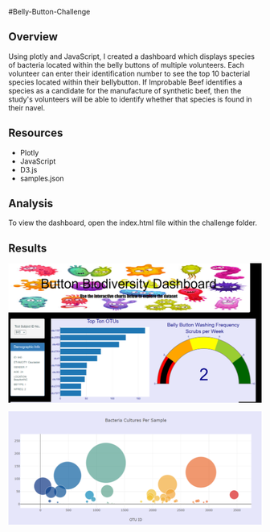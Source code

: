 #Belly-Button-Challenge

## Overview
Using plotly and JavaScript, I created a dashboard which displays species of bacteria located within the belly buttons of multiple volunteers. Each volunteer can enter their identification number to see the top 10 bacterial species located within their bellybutton. If Improbable Beef identifies a species as a candidate for the manufacture of synthetic beef, then the study's volunteers will be able to identify whether that species is found in their navel. 

## Resources
* Plotly
* JavaScript
* D3.js
* samples.json

## Analysis
To view the dashboard, open the index.html file within the challenge folder. 

## Results

![Screenshot of Dashboar](https://github.com/CSoldo1/Belly-Button-Challenge/blob/main/Challenge/screenshot1.PNG)

![Screenshot 2 of Dashboard](https://github.com/CSoldo1/Belly-Button-Challenge/blob/main/Challenge/screenshot2.PNG)
